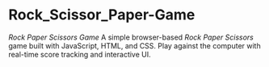 # Rock_Scissor_Paper-Game
*Rock Paper Scissors Game*   A simple browser-based *Rock Paper Scissors* game built with JavaScript, HTML, and CSS. Play against the computer with real-time score tracking and interactive UI.
